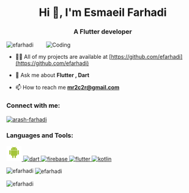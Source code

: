 <h1 align="center">Hi 👋, I'm Esmaeil Farhadi</h1>
<h3 align="center">A Flutter developer</h3>
<img align="right" alt="Coding" width="400" src="https://cdn.dribbble.com/users/116207...">
<p align="left"> <img src="https://i.pinimg.com/originals/28/35/b0/2835b06c053a1fdab58a4b8d7006f73b.gif" alt="efarhadi" /> </p>

- 👨‍💻 All of my projects are available at [https://github.com/efarhadi](https://github.com/efarhadi)

- 💬 Ask me about **Flutter , Dart**

- 📫 How to reach me **mr2c2r@gmail.com**

<h3 align="left">Connect with me:</h3>
<p align="left">
<a href="https://linkedin.com/in/arash-farhadi" target="blank"><img align="center" src="https://raw.githubusercontent.com/rahuldkjain/github-profile-readme-generator/master/src/images/icons/Social/linked-in-alt.svg" alt="arash-farhadi" height="30" width="40" /></a>
</p>

<h3 align="left">Languages and Tools:</h3>
<p align="left"> <a href="https://developer.android.com" target="_blank" rel="noreferrer"> <img src="https://raw.githubusercontent.com/devicons/devicon/master/icons/android/android-original-wordmark.svg" alt="android" width="40" height="40"/> </a> <a href="https://dart.dev" target="_blank" rel="noreferrer"> <img src="https://www.vectorlogo.zone/logos/dartlang/dartlang-icon.svg" alt="dart" width="40" height="40"/> </a> <a href="https://firebase.google.com/" target="_blank" rel="noreferrer"> <img src="https://www.vectorlogo.zone/logos/firebase/firebase-icon.svg" alt="firebase" width="40" height="40"/> </a> <a href="https://flutter.dev" target="_blank" rel="noreferrer"> <img src="https://www.vectorlogo.zone/logos/flutterio/flutterio-icon.svg" alt="flutter" width="40" height="40"/> </a> <a href="https://kotlinlang.org" target="_blank" rel="noreferrer"> <img src="https://www.vectorlogo.zone/logos/kotlinlang/kotlinlang-icon.svg" alt="kotlin" width="40" height="40"/> </a> </p>

<p><img align="left" src="https://github-readme-stats.vercel.app/api/top-langs?username=efarhadi&show_icons=true&locale=en&layout=compact" alt="efarhadi" /></p>

<p>&nbsp;<img align="center" src="https://github-readme-stats.vercel.app/api?username=efarhadi&show_icons=true&locale=en" alt="efarhadi" /></p>

<p><img align="center" src="https://github-readme-streak-stats.herokuapp.com/?user=efarhadi&" alt="efarhadi" /></p>
